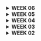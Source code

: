 <details>
<summary><b> WEEK 06</b> </summary>

## Jelaskan perbedaan antara asynchronous programming dengan synchronous programming.
   Asynchronous programming adalah approach programming yang tidak terikat pada protocol I/O. Secara singkatnya, asynchronous programming melakukan pekerjaannya tanpa harus terikat dengan proses lain, sehingga proses dapat berjalan secara independent. Sementara itu, pada synchronous programming sebuah proses yang berjalan akan ditunggu sampai selesai tereksekusi sebelum berpindah ke proses selanjutnya.

## Dalam penerapan JavaScript dan AJAX, terdapat penerapan paradigma event-driven programming. Jelaskan maksud dari paradigma tersebut dan sebutkan salah satu contoh penerapannya pada tugas ini.
    Event-driven programming adalah sebuah paradigma dimana sebuah alur program ditentukan oleh sebuah event (seperti klik pada mouse, press pada keyboard, dsb).
    Salah satu contoh event-driven programming pada program ini adalah ketika press button Add Item di modal, menggunakan attribute onclick untuk getElementbyID. 

##  Jelaskan penerapan asynchronous programming pada AJAX.
    Asynchronous programming pada AJAX membuat halaman web dapat diperbaharui secara asynchronous tanpa harus mereload seluruh halaman dengan transfer data ke server di balik layar. Ketika sebuah event terjadi di browser, maka objek XMLHttpRequest akan dibuat dan mengirimkan HttpRequest ke server lewat internet. Server kemudian memproses HTTPRequest, membuat sebuah respons dan mengirimkan data kembali ke browser lewat internet. Kemudian, browser akan memproses data yang dikirimkan menggunakan JavaScript dan memperbaharui halaman. 

## Pada PBP kali ini, penerapan AJAX dilakukan dengan menggunakan Fetch API daripada library jQuery. Bandingkanlah kedua teknologi tersebut dan tuliskan pendapat kamu teknologi manakah yang lebih baik untuk digunakan.
    Fetch API tidak memiliki fitur dan fungsionalitas yang banyak seperti jQuery, sehingga ukuran file lebih kecil. 
    jQuery dirancang untuk bekerja di bekerja di berbagai peramban web, sehingga jQuery dapat mengatasi perbedaan peramban dengan baik

## Jelaskan bagaimana cara kamu mengimplementasikan checklist di atas secara step-by-step (bukan hanya sekadar mengikuti tutorial).
    - Menambahkan fungsi get_product_json dan add_product_ajax pada views.py
    - Melakukan routing untuk fungsi tersebut di urls.py
    - Menambahkan fungsi-fungsi JavaScript seperti getProducts() untuk mengambil semua data server, refreshProduct() untuk 
    - Membuat modal yang digunakan untuk menambahkan item menggunakan AJAX
    - Menambahkan tombol Add Item
</details>


<details>
  <summary><b> WEEK 05</b> </summary>

  ## Jelaskan manfaat dari setiap element selector dan kapan waktu yang tepat untuk menggunakannya.
      Elemen selector -> tag HTML sebagai selector diakses dengan nama elemen 
      Cocok digunakan saat Anda ingin mengaplikasikan gaya atau perilaku yang sama pada semua elemen dengan tipe yang sama suatu halaman. 
      Contohnya adalah mengubah gaya teks pada semua paragraf (<p>) menjadi warna biru.
      
      Id selector -> menambahkan id di tag html, dan diakses dengan ##
      Digunakan ketika Anda ingin memberikan gaya atau perilaku yang unik pada elemen tertentu di halaman. Misalnya, mengubah latar belakang header dengan ID "header."

      Class selector -> menambahkan class di tag html, dan diakses dengan . 
      Cocok digunakan ketika Anda ingin memberikan gaya atau perilaku yang serupa pada beberapa elemen di halaman yang tidak harus unik. Contohnya adalah memberi elemen dengan class "button" latar belakang berwarna biru.


  ## Jelaskan HTML5 Tag yang kamu ketahui.
    <a> -> hyperlink
    <article> -> article
    <body> -> body of the document
    <footer> -> footer section
    <form> -> form for user input

  ## Jelaskan perbedaan antara margin dan padding.
      Margin:
      Margin adalah jarak di sekitar elemen HTML, yang berarti ruang antara elemen tersebut dan elemen-elemen lain di sekitarnya.
      Margin tidak memiliki latar belakang atau warna, mereka hanya mengontrol jarak antara elemen dan elemen lain di sekitarnya.
      Margin dapat digunakan untuk mengatur jarak antara elemen-elemen secara horizontal maupun vertikal.
      Margin dapat digunakan untuk mengendalikan tata letak keseluruhan elemen dan memberikan ruang di sekitarnya.
      Padding:
      Padding adalah jarak di sekitar konten elemen HTML, yang berarti ruang antara batas elemen dan kontennya sendiri.
      Padding dapat memiliki latar belakang atau warna yang berbeda dari elemen itu sendiri, sehingga memungkinkan untuk menciptakan efek visual yang berbeda.
      Padding digunakan untuk mengendalikan tata letak konten dalam elemen, seperti teks atau gambar di dalam elemen.
      Padding tidak memengaruhi jarak antara elemen dan elemen lain di sekitarnya; itu hanya memengaruhi jarak antara konten dan batas elemen itu sendiri.

  ## Jelaskan perbedaan antara framework CSS Tailwind dan Bootstrap. Kapan sebaiknya kita menggunakan Bootstrap daripada Tailwind, dan sebaliknya?
      - Bootstrap memiliki desain yang lebih berorientasi pada komponen. Tailwind adalah framework yang lebih berorientasi pada utility. Tailwind CSS adalah framework yang berorientasi pada utility. Tailwind memberikan sejumlah besar class CSS yang dapat ditambahkan langsung ke elemen HTML Anda untuk mengendalikan tampilan.
      - Bootstrap memiliki berbagai komponen dan gaya yang telah ditentukan, yang membuatnya memiliki ukuran yang lebih besar dalam hal berkas CSS.Tailwind lebih ringan dalam ukuran karena Anda hanya menggunakan class yang Anda butuhkan. Ini dapat membantu mengoptimalkan kinerja situs web Anda dengan lebih baik.
      - 

  ## Jelaskan bagaimana cara kamu mengimplementasikan checklist di atas secara step-by-step (bukan hanya sekadar mengikuti tutorial).
      1. Kustomisasi template HTML pada Tugas 4
        - Halaman login, register, create task
        - Menambahkan navbar, memberi warna pada page dengan CSS, dan  menggunakan elemen-elemen dari bootstrap
        - Todolist dengan cards
        - Menggunakan cards dari bootstrap di dalam for loop yang mengiterasi todolist
      2. Responsive
        - Menggunakan media query dan mengatur width untuk layar tertentu

  </details>

<details>
<summary><b> WEEK 04</b> </summary>

## Apa itu Django UserCreationForm, dan jelaskan apa kelebihan dan kekurangannya?
  Django UserCreationForm adalah salah satu bentuk formulir (form) bawaan yang disediakan oleh Django. Form ini digunakan untuk membuat formulir pendaftaran atau registrasi pengguna pada aplikasi web yang dibangun menggunakan Django. UserCreationForm mengambil alih sebagian besar pekerjaan yang diperlukan untuk membuat dan mengelola pengguna dalam sistem Django.
  
  Kelebihan
  - Mudah digunakan
  - Memiliki validasi otomatis untuk memeriksa input user sesuai dengan persyratan yang diinginkan
  - Customizable
  - Dokumentasi yang baik 

  Kekurangan
  - Kurang fleksibel
  - Tampilan cukup standar, sehingga untuk mengubah tampilan butuh kode tambahan
  - Tidak memuat fitur-fitur lanjutan, seperti two-factor authentication, pendaftaran menggunakan email dan lain lain
##  Apa perbedaan antara autentikasi dan otorisasi dalam konteks Django, dan mengapa keduanya penting?
    Autentikasi
    proses verifikasi indentitas pengguna, dalam django autentikasi melibatkan hal hal berikut :
    - Memvalidasi pengguna berdasarkan kombinasi nama pengguna (username) dan kata sandi (password).
    - Memeriksa apakah pengguna telah berhasil masuk (authenticated) atau belum.
    - Menyediakan mekanisme untuk login dan logout pengguna.
    - Menangani fitur-fitur seperti reset kata sandi.

    Otorisasi
    Proses yang terjadi setelah autentikasi. Otorisasi berhubungan dengan mengontrol akses pengguna terhadap berbagai bagian dan fitur aplikasi
    
    Keduanya penting karena autentikasi dan otorisasi bersama-sama menjaga keamanan aplikasi dengan memastikan bahwa pengguna hanya dapat mengakses dan melakukan tindakan yang sesuai dengan peran dan izin mereka.

##  Apa itu cookies dalam konteks aplikasi web, dan bagaimana Django menggunakan cookies untuk mengelola data sesi pengguna?
   Cookies adalah potongan kecil data yang disimpan di sisi client. Django, cookies sering digunakan untuk mengelola data sesi pengguna. Sesuatu yang disebut "session cookies" atau "session data" digunakan untuk menyimpan informasi khusus tentang sesi pengguna saat mereka berinteraksi dengan aplikasi web. Ini dapat mencakup informasi seperti:

## Apakah penggunaan cookies aman secara default dalam pengembangan web, atau apakah ada risiko potensial yang harus diwaspadai?
  Penggunaan cookies harus diwaspadai, ada beberapa risiko potensial seperti Cross-Site Scripting, Session Hijacking, Cookie Poisoning, Cookie Theft dan Tracking. 

##  Jelaskan bagaimana cara kamu mengimplementasikan checklist di atas secara step-by-step (bukan hanya sekadar mengikuti tutorial).
  - Membuat fungsi register, login_user, dan logout_user
  - Membuat file register.html dan login.html sebagai tampilan register dan login user
  - Membuat routing ke register.html dan login.html
  - Merestriksi akses halaman main agar halaman main dapat diakses setelah login
</details>

<details>
<summary><b> WEEK 03</b> </summary>
## Apa perbedaan antara form POST dan form GET dalam Django?
  - GET kurang aman dibanding POST karena data yang di kirim terlihat di URL, sedangkan POST lebih aman karena parameternya tidak disimpan pada history browser atau web server logs. 
  - POST mengolah data dalam jumlah yang lebih besar dibanding GET
## Apa perbedaan utama antara XML, JSON, dan HTML dalam konteks pengiriman data?
  XML dan JSON digunakan untuk menyimpan dan mentransfer data dari server, HTML digunakan untuk membuat halaman web dan menampilkan konten di web browser. 
  XML  = menggunakan tag untuk mengidentifikasi elemen data, tidak memiliki aturan baku mengenai struktur data, lebih sulit untuk dibaca, support berbagai encoding
  JSON = menggunakan key dan value, mudah dibaca oleh manusia, mendukung struktur data string, support UTF-8 encoding 

## Mengapa JSON sering digunakan dalam pertukaran data antara aplikasi web modern?
  - memiliki ukuran data yang lebih kecil sehingga membuat data transmission lebih cepat
  - lebih aman dibanding XML
  - lebih mudah dibaca oleh manusia
  - mendukung banyak bahasa pemrograman
## Jelaskan bagaimana cara kamu mengimplementasikan checklist di atas secara step-by-step (bukan hanya sekadar mengikuti tutorial).
   - membuat base.html sebagai template
   - membuat forms.py untuk menerima data produk baru
   - membuat fungsi add_product untuk menghasilkan formulir yang dapat menambahkan data produk secara otomatis ketika data disubmit
   - membuat create_product.html 
   - mengupdate main.html dengan menambahkan tabel yang berisi data yang dimport pada form
   - membuat fungsi show_xml, shos_json, show_xml_by_id, show_json_by_id, pada views.py dan membuat routing kepada masing-masing

HTML

<img width="669" alt="image" src="https://github.com/KenishaJazlyn/tugasPBP/assets/124899946/e3da67b3-bff6-4950-b7d0-f88e9e14c329">

XML

<img width="669" alt="image" src="https://github.com/KenishaJazlyn/tugasPBP/assets/124899946/7b72dc2c-61f6-45ee-9eaf-c1d3259603d7">

JSON

<img width="662" alt="image" src="https://github.com/KenishaJazlyn/tugasPBP/assets/124899946/1d675b9c-8682-443f-a338-32a2fb03e83b">

XML by ID

<img width="670" alt="image" src="https://github.com/KenishaJazlyn/tugasPBP/assets/124899946/1e8cd60d-fdaf-499f-ad2a-a405e7f3e246">

JSON by ID

<img width="668" alt="image" src="https://github.com/KenishaJazlyn/tugasPBP/assets/124899946/439745d9-1e52-46e5-9072-9585244b7244">

</details>    

<details>
<summary><b> WEEK 02</b> </summary>
Link aplikasi adaptable
https://tugaspbp1.adaptable.app

## Jelaskan bagaimana cara kamu mengimplementasikan checklist di atas secara step-by-step (bukan hanya sekadar mengikuti tutorial).
    1. Membuat fungsi pada views.py untuk mengambil model dan mereturn HTML
        - Mengimport fungsi render dari django.shortcuts
        - Mengimport class Item dari models
        - Mendefinisikan function dengan parameter request
        - Membuat fungsi mereturn fungsi render dengan parameter request, main.html dan context (data yang diambil)

    2. Membuat routing
        Untuk menampilkan apa yang diminta di tugas2pbpnaz.herokuapp.com/main:
        - Menambahkan path /main di main/urls.py pada array urlpatterns dan include(main.urls) -> routing ke aplikasi main
        - Mengimport show_main dari main.views di main/urls.py dan menambahkan path ''  pada array urlpatternn da passing functions show_main

    3. Memetakan data yang diambil ke HTML
        - Data yang ada di variabel context pada parameter function render dapat digunakan dalam template HTML. 
        - Di bawah nama, ditambahkan text bold <b> {{name}} </b>, dimana nama yang merupakan key di dictionary context akan mereturn value yang bersesuaian. 

    4. Melakukan deployment ke adaptable agar aplikasi dapat dilihat di internet
         - Membuat aplikasi di adaptable


## Buatlah bagan yang berisi request client ke web aplikasi berbasis Django beserta responnya dan jelaskan pada bagan tersebut kaitan antara urls.py, views.py, models.py, dan berkas html.
    https://drive.google.com/file/d/1TVLLRZlJUmTPMGW8OFcG9GWs7_ygGAoe/view?usp=sharing

## Jelaskan mengapa kita menggunakan virtual environment? Apakah kita tetap dapat membuat aplikasi web berbasis Django tanpa menggunakan virtual environment?
    Untuk memisahkan project django dengan project yang lain, sehingga tidak terjadi overlapping.

## Jelaskan apakah itu MVC, MVT, MVVM dan perbedaan dari ketiganya.
MVC (Model-View-Controller), MVT (Model-View-Template), dan MVVM (Model-View-ViewModel) adalah tiga pola desain arsitektur yang sering digunakan dalam pengembangan perangkat lunak, terutama dalam pengembangan aplikasi berbasis web dan aplikasi berbasis antarmuka pengguna (UI). 
--Pengertian Model & View--
    Model: 
        Bertanggung jawab untuk mengelola data dan bisnis logic aplikasi. Ini adalah bagian yang merepresentasikan struktur data dan aturan aplikasi.
    View:
        Bertanggung jawab untuk menampilkan data kepada pengguna dan mengatur antarmuka pengguna. Ini adalah bagian yang mengatur tampilan dan tata letak elemen-elemen UI.
 
    1. MVC (Model-View-Controller):
        Controller:
        Bertanggung jawab untuk mengatur interaksi antara Model dan View. Ini menerima input dari pengguna, memprosesnya, dan mengirimkan perintah ke Model atau View yang sesuai.

    2. MVT (Model-View-Template):
        Template: 
        Template adalah lapisan yang bertanggung jawab untuk mengatur tampilan antarmuka pengguna dalam MVT. Template merancang tampilan yang akhirnya akan diisi dengan data dari model melalui view.

    3. MVVM (Model-View-ViewModel):
        ViewModel: Lapisan baru yang memisahkan presentasi dan logika tampilan dari View. ViewModel menghubungkan Model dengan View dan mengelola state serta operasi yang berkaitan dengan tampilan.

    -- Perbedaan --
    MVC = Terdapat pemisahan antara Model, View, dan Controller yang jelas. Ini memungkinkan perubahan dalam satu bagian untuk tidak    mempengaruhi secara langsung bagian lainnya.
    MVT = MVT biasanya digunakan dalam kerangka kerja (framework) web seperti Django, yang memiliki lapisan Template tambahan untuk mengelola tampilan dinamis. Ini membuat MVT mirip dengan MVC, namun dengan pendekatan berbeda dalam mengatur tampilan.
    MVVM = MVVM dirancang khusus untuk pengembangan aplikasi antarmuka pengguna (UI) yang dinamis, seperti aplikasi berbasis Xamarin atau Angular. Ini memberikan pemisahan yang jelas antara logika tampilan (ViewModel) dan tampilan (View).
   
</details>
